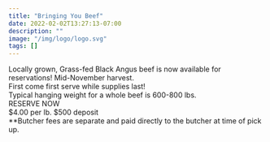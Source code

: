 ```yaml
---
title: "Bringing You Beef"
date: 2022-02-02T13:27:13-07:00
description: ""
image: "/img/logo/logo.svg"
tags: []
---
```


Locally grown, Grass-fed Black Angus beef is now available for reservations! Mid-November harvest.
\
First come first serve while supplies last!
\
Typical hanging weight for a whole beef is 600-800 lbs.
\
RESERVE NOW
\
$4.00 per lb. $500 deposit
\
**Butcher fees are separate and paid directly to the butcher at time of pick up.